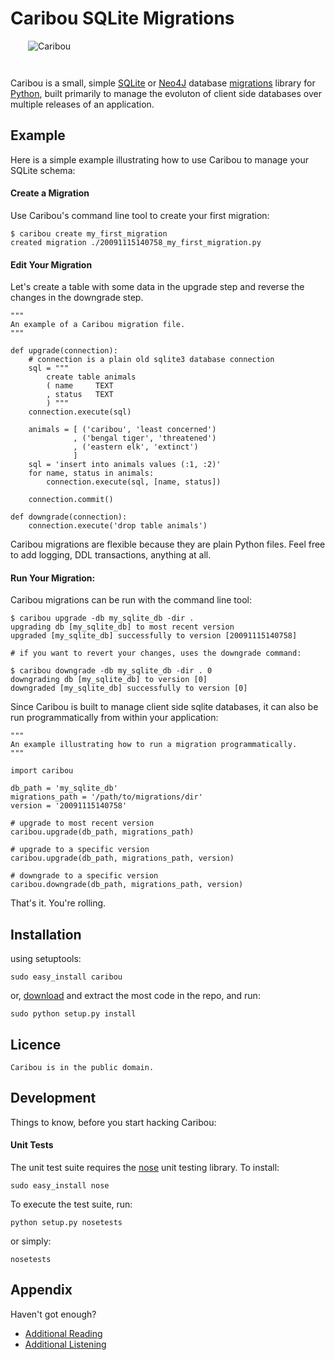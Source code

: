 Caribou SQLite Migrations
=========================

<div style="left: right; padding: 0px 0px 2em 2em">
    <img src="http://imgur.com/DySrz.jpg" alt="Caribou" />
</div>

Caribou is a small, simple [SQLite][sqlite] or [Neo4J][neo4j] database [migrations][rails] 
library for [Python][python], built primarily to manage the evoluton of client
side databases over multiple releases of an application.

  [rails]:http://guides.rubyonrails.org/migrations.html 
  [python]: http://python.org/
  [sqlite]: http://sqlite.org
  [neo4j]: http://neo4j.com

Example
-------

Here is a simple example illustrating how to use Caribou to manage your SQLite
schema:

#### Create a Migration

Use Caribou's command line tool to create your first migration:
    
    $ caribou create my_first_migration
    created migration ./20091115140758_my_first_migration.py

#### Edit Your Migration

Let's create a table with some data in the upgrade step and reverse the changes
in the downgrade step.

    """
    An example of a Caribou migration file.
    """

    def upgrade(connection):
        # connection is a plain old sqlite3 database connection
        sql = """
            create table animals
            ( name     TEXT
            , status   TEXT
            ) """
        connection.execute(sql)
        
        animals = [ ('caribou', 'least concerned')
                  , ('bengal tiger', 'threatened')
                  , ('eastern elk', 'extinct')
                  ]
        sql = 'insert into animals values (:1, :2)'
        for name, status in animals:
            connection.execute(sql, [name, status])
    
        connection.commit()
    
    def downgrade(connection):
        connection.execute('drop table animals')

Caribou migrations are flexible because they are plain Python files. Feel free
to add logging, DDL transactions, anything at all. 

#### Run Your Migration:

Caribou migrations can be run with the command line tool:

    $ caribou upgrade -db my_sqlite_db -dir .
    upgrading db [my_sqlite_db] to most recent version
    upgraded [my_sqlite_db] successfully to version [20091115140758]

    # if you want to revert your changes, uses the downgrade command:

    $ caribou downgrade -db my_sqlite_db -dir . 0
    downgrading db [my_sqlite_db] to version [0]
    downgraded [my_sqlite_db] successfully to version [0]

Since Caribou is built to manage client side sqlite databases, it can also be
run programmatically from within your application:

    """
    An example illustrating how to run a migration programmatically.
    """
    
    import caribou
    
    db_path = 'my_sqlite_db' 
    migrations_path = '/path/to/migrations/dir'
    version = '20091115140758'
    
    # upgrade to most recent version
    caribou.upgrade(db_path, migrations_path)
    
    # upgrade to a specific version
    caribou.upgrade(db_path, migrations_path, version)
    
    # downgrade to a specific version
    caribou.downgrade(db_path, migrations_path, version)

That's it. You're rolling.

Installation
------------

using setuptools:

    sudo easy_install caribou

or, [download][download] and extract the most code in the repo, and
run:

    sudo python setup.py install

[download]:http://github.com/clutchski/caribou/archives/master

Licence
--------

    Caribou is in the public domain.

Development
-----------

Things to know, before you start hacking Caribou:

#### Unit Tests

The unit test suite requires the [nose][nose] unit testing library. To install:

    sudo easy_install nose

To execute the test suite, run:

    python setup.py nosetests

or simply:

    nosetests

[nose]:http://somethingaboutorange.com/mrl/projects/nose/0.11.1/

Appendix
--------

Haven't got enough?

* [Additional Reading][migration]
* [Additional Listening][music]

[migration]: http://en.wikipedia.org/wiki/Caribou#Migration
[music]: http://www.myspace.com/cariboumanitoba

